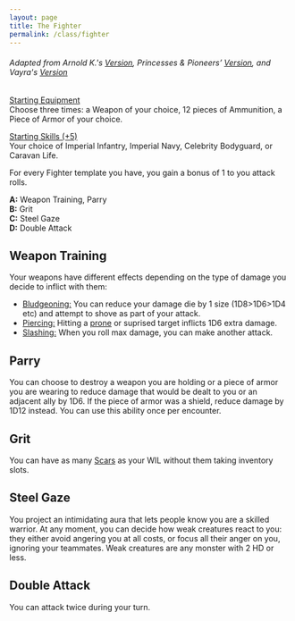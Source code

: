 ```yaml
---
layout: page
title: The Fighter
permalink: /class/fighter
---
```


###### Adapted from Arnold K.'s [Version](http://goblinpunch.blogspot.com/2020/04/lair-of-lamb-final.html), Princesses & Pioneers’ [Version](https://princesses-and-pioneers.tumblr.com/post/183755011838/fighter), and Vayra's [Version](https://madqueenscourt.blogspot.com/search?q=fighter)

<ins>Starting Equipment</ins><br>
Choose three times: a Weapon of your choice, 12 pieces of Ammunition, a Piece of Armor of your choice.

<ins>Starting Skills (+5)</ins><br>
Your choice of Imperial Infantry, Imperial Navy, Celebrity Bodyguard, or Caravan Life.

For every Fighter template you have, you gain a bonus of 1 to you attack rolls.

**A:** Weapon Training, Parry <br>
**B:** Grit <br>
**C:** Steel Gaze <br>
**D:** Double Attack <br>

## Weapon Training
Your weapons have different effects depending on the type of damage you decide to inflict with them:
- <ins>Bludgeoning:</ins> You can reduce your damage die by 1 size (1D8>1D6>1D4 etc) and attempt to shove as part of your attack.
- <ins>Piercing:</ins> Hitting a [prone](/2020/11/10/extra-rules/#conditions) or suprised target inflicts 1D6 extra damage.
- <ins>Slashing:</ins> When you roll max damage, you can make another attack.

## Parry
You can choose to destroy a weapon you are holding or a piece of armor you are wearing to reduce damage that would be dealt to you or an adjacent ally by 1D6. If the piece of armor was a shield, reduce damage by 1D12 instead. You can use this ability once per encounter.

## Grit
You can have as many [Scars](/2020/11/09/base-rules/) as your WIL without them taking inventory slots.

## Steel Gaze
You project an intimidating aura that lets people know you are a skilled warrior. At any moment, you can decide how weak creatures react to you: they either avoid angering you at all costs, or focus all their anger on you, ignoring your teammates. Weak creatures are any monster with 2 HD or less.

## Double Attack
You can attack twice during your turn.
